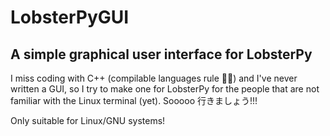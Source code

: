 # LobsterPyGUI
## A simple graphical user interface for LobsterPy 

I miss coding with C++ (compilable languages rule 🤘🏻) and I've never written a GUI, so I try to make one for LobsterPy for the people that are not familiar with the Linux terminal (yet). 
Sooooo 行きましょう!!!

Only suitable for Linux/GNU systems!
